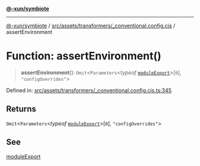 [**@-xun/symbiote**](../../../../../README.md)

***

[@-xun/symbiote](../../../../../README.md) / [src/assets/transformers/\_conventional.config.cjs](../README.md) / assertEnvironment

# Function: assertEnvironment()

> **assertEnvironment**(): `Omit`\<`Parameters`\<*typeof* [`moduleExport`](moduleExport.md)\>\[`0`\], `"configOverrides"`\>

Defined in: [src/assets/transformers/\_conventional.config.cjs.ts:345](https://github.com/Xunnamius/symbiote/blob/49b68300bfb7b09f7c437e515711c99015f99f81/src/assets/transformers/_conventional.config.cjs.ts#L345)

## Returns

`Omit`\<`Parameters`\<*typeof* [`moduleExport`](moduleExport.md)\>\[`0`\], `"configOverrides"`\>

## See

[moduleExport](moduleExport.md)
